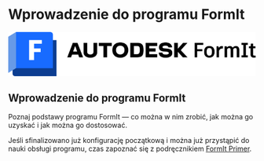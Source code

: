 # Wprowadzenie do programu FormIt

![](<../.gitbook/assets/formit intro hero image.png>)

## Wprowadzenie do programu FormIt

Poznaj podstawy programu FormIt — co można w nim zrobić, jak można go uzyskać i jak można go dostosować.

Jeśli sfinalizowano już konfigurację początkową i można już przystąpić do nauki obsługi programu, czas zapoznać się z podręcznikiem [FormIt Primer](../formit-primer/).
